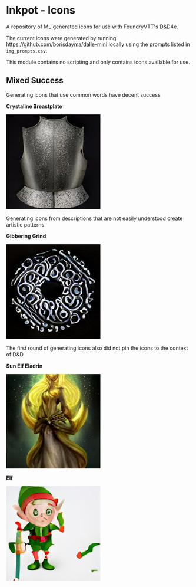 # Inkpot - Icons
A repository of ML generated icons for use with FoundryVTT's D&amp;D4e.

The current icons were generated by running https://github.com/borisdayma/dalle-mini locally using the prompts listed in `img_prompts.csv`.

This module contains no scripting and only contains icons available for use.

## Mixed Success

Generating icons that use common words have decent success

**Crystaline Breastplate**

![Crystaline Breastplate](https://raw.githubusercontent.com/kyleady/inkpot-icons/main/imgs/armor/crystalline_breastplate.jpg)

Generating icons from descriptions that are not easily understood create artistic patterns

**Gibbering Grind**

![Gibbering Grind](https://raw.githubusercontent.com/kyleady/inkpot-icons/main/imgs/poison/gibbering_grind.jpg)

The first round of generating icons also did not pin the icons to the context of D&D

**Sun Elf Eladrin**

![Sun Elf Eladrin](https://raw.githubusercontent.com/kyleady/inkpot-icons/main/imgs/race/sun_elf_eladrin.jpg)

**Elf**

![Elf](https://raw.githubusercontent.com/kyleady/inkpot-icons/main/imgs/race/elf.jpg)
